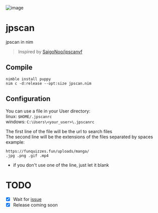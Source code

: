 ![image](https://user-images.githubusercontent.com/46655455/185997026-a4470822-6947-4d32-9594-afce1c5bcb22.png)

# jpscan
jpscan in nim

> Inspired by [SaigoNoo/jpscanvf](https://github.com/SaigoNoo/jpscanvf)

## Compile
`nimble install puppy`  
`nim c -d:release --opt:size jpscan.nim`

## Configuration
You can use a file in your User directory:  
linux: `$HOME/.jpscanrc`  
windows: `C:\Users\<your_user>\.jpscanrc`  

The first line of the file will be the url to search files  
The second line will be the extensions of the files separated by spaces  
example:  
```
https://funquizzes.fun/uploads/manga/
.jpg .png .gif .mp4
```
- if you don't use one of the line, just let it blank

# TODO
- [X] Wait for [issue](https://github.com/treeform/puppy/issues/80)
- [X] Release coming soon
